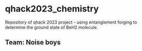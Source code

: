 # qhack2023_chemistry
Repository of qhack 2023 project - using entanglement forging to determine the ground state of BeH2 molecule.

## Team: Noise boys
